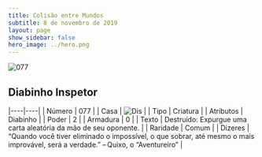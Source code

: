 ```yaml
---
title: Colisão entre Mundos
subtitle: 8 de novembro de 2019
layout: page
show_sidebar: false
hero_image: ../hero.png
---
```


![077](https://cdn.keyforgegame.com/media/card_front/pt/452_077_8GW82M2JFCQM_pt.png)

## Diabinho Inspetor

|----|----|
| Número | 077 |
| Casa | ![Dis](https://archonarcana.com/images/thumb/e/e8/Dis.png/22px-Dis.png "Dis") |
| Tipo | Criatura |
| Atributos | Diabinho |
| Poder | 2 |
| Armadura | 0 |
| Texto | Destruído: Expurgue uma carta aleatória da mão de seu oponente. |
| Raridade | Comum |
| Dizeres | “Quando você tiver eliminado o impossível,  o que sobrar, até mesmo o mais improvável,  será a verdade.” – Quixo, o “Aventureiro” |
